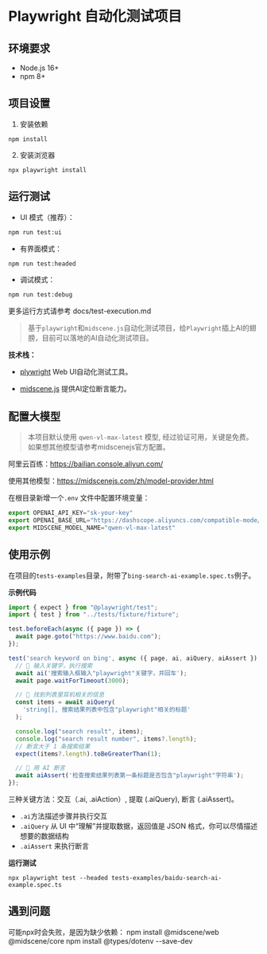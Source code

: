 # Playwright 自动化测试项目

## 环境要求
- Node.js 16+
- npm 8+

## 项目设置
1. 安装依赖
```shell
npm install
```

2. 安装浏览器
```shell
npx playwright install
 ```

 ## 运行测试
- UI 模式（推荐）：
```bash
npm run test:ui
 ```

- 有界面模式：
```bash
npm run test:headed
 ```

- 调试模式：
```bash
npm run test:debug
 ```

更多运行方式请参考 docs/test-execution.md


> 基于`playwright`和`midscene.js`自动化测试项目，给`Playwright`插上AI的翅膀，目前可以落地的AI自动化测试项目。

__技术栈：__

* [plywright](https://github.com/microsoft/playwright) Web UI自动化测试工具。

* [midscene.js](https://github.com/web-infra-dev/midscene) 提供AI定位断言能力。

## 配置大模型

> 本项目默认使用 `qwen-vl-max-latest` 模型, 经过验证可用，关键是免费。如果想其他模型请参考midscenejs官方配置。

阿里云百练：https://bailian.console.aliyun.com/

使用其他模型：https://midscenejs.com/zh/model-provider.html

在根目录新增一个`.env` 文件中配置环境变量：

```ts
export OPENAI_API_KEY="sk-your-key"
export OPENAI_BASE_URL="https://dashscope.aliyuncs.com/compatible-mode/v1"
export MIDSCENE_MODEL_NAME="qwen-vl-max-latest"
```

## 使用示例

在项目的`tests-examples`目录，附带了`bing-search-ai-example.spec.ts`例子。

__示例代码__

```ts
import { expect } from "@playwright/test";
import { test } from "../tests/fixture/fixture";

test.beforeEach(async ({ page }) => {
  await page.goto("https://www.baidu.com");
});

test('search keyword on bing', async ({ page, ai, aiQuery, aiAssert }) => {
  // 👀 输入关键字，执行搜索
  await ai('搜索输入框输入"playwright"关键字，并回车');
  await page.waitForTimeout(3000);

  // 👀 找到列表里耳机相关的信息
  const items = await aiQuery(
    'string[], 搜索结果列表中包含"playwright"相关的标题'
  );

  console.log("search result", items);
  console.log("search result number", items?.length);
  // 断言大于 1 条搜索结果
  expect(items?.length).toBeGreaterThan(1);

  // 👀 用 AI 断言
  await aiAssert('检查搜索结果列表第一条标题是否包含"playwright"字符串');
});
```

三种关键方法：交互（.ai, .aiAction）, 提取 (.aiQuery), 断言 (.aiAssert)。

* `.ai`方法描述步骤并执行交互
* `.aiQuery` 从 UI 中“理解”并提取数据，返回值是 JSON 格式，你可以尽情描述想要的数据结构
* `.aiAssert` 来执行断言

__运行测试__

```shell
npx playwright test --headed tests-examples/baidu-search-ai-example.spec.ts
```
## 遇到问题
可能npx时会失败，是因为缺少依赖：
npm install @midscene/web @midscene/core
npm install @types/dotenv --save-dev
